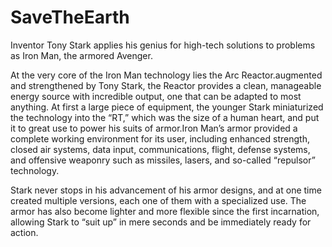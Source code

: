 # SaveTheEarth
Inventor Tony Stark applies his genius for high-tech solutions to problems as Iron Man, the armored Avenger.

At the very core of the Iron Man technology lies the Arc Reactor.augmented and strengthened by Tony Stark, the Reactor provides a clean, manageable energy source with incredible output, one that can be adapted to most anything. At first a large piece of equipment, the younger Stark miniaturized the technology into the “RT,” which was the size of a human heart, and put it to great use to power his suits of armor.Iron Man’s armor provided a complete working environment for its user, including enhanced strength, closed air systems, data input, communications, flight, defense systems, and offensive weaponry such as missiles, lasers, and so-called “repulsor” technology. 

Stark never stops in his advancement of his armor designs, and at one time created multiple versions, each one of them with a specialized use. The armor has also become lighter and more flexible since the first incarnation, allowing Stark to “suit up” in mere seconds and be immediately ready for action.
